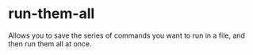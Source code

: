 # run-them-all

Allows you to save the series of commands you want to run in a file, and then run them all at once.
